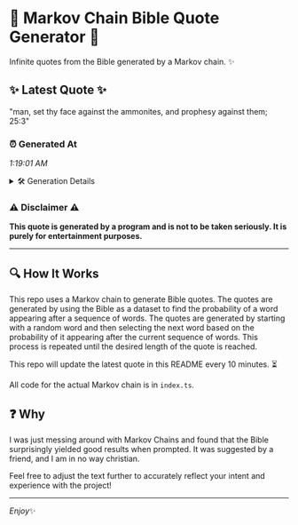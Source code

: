 # 📖 Markov Chain Bible Quote Generator 📖

Infinite quotes from the Bible generated by a Markov chain. ✨

## ✨ Latest Quote ✨
"man, set thy face against the ammonites, and prophesy against them; 25:3"

### ⏰ Generated At
*1:19:01 AM*

<details>
    <summary>🛠️ Generation Details</summary>
    <p>
        <strong>🌱 Seed:</strong> man,<br>
        <strong>🔄 Iterations:</strong> 11<br>
        <strong>📜 Context History:</strong><br>[ man, ]: set<br>[ man,, set ]: thy<br>[ man,, set, thy ]: face<br>[ man,, set, thy, face ]: against<br>[ man,, set, thy, face, against ]: the<br>[ man,, set, thy, face, against, the ]: ammonites,<br>[ set, thy, face, against, the, ammonites, ]: and<br>[ thy, face, against, the, ammonites,, and ]: prophesy<br>[ face, against, the, ammonites,, and, prophesy ]: against<br>[ against, the, ammonites,, and, prophesy, against ]: them;<br>[ the, ammonites,, and, prophesy, against, them; ]: 25:3<br>
    </p>
</details>

### ⚠️ Disclaimer ⚠️
**This quote is generated by a program and is not to be taken seriously. It is purely for entertainment purposes.**

---

## 🔍 How It Works

This repo uses a Markov chain to generate Bible quotes. The quotes are generated by using the Bible as a dataset to find the probability of a word appearing after a sequence of words. The quotes are generated by starting with a random word and then selecting the next word based on the probability of it appearing after the current sequence of words. This process is repeated until the desired length of the quote is reached.

This repo will update the latest quote in this README every 10 minutes. ⏳

All code for the actual Markov chain is in `index.ts`.

## ❓ Why

I was just messing around with Markov Chains and found that the Bible surprisingly yielded good results when prompted. 
It was suggested by a friend, and I am in no way christian.

Feel free to adjust the text further to accurately reflect your intent and experience with the project!

---

*Enjoy*✨
